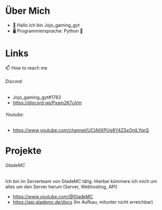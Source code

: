 # Über Mich
- 👋 Hallo ich bin Jojo_gaming_gyt
- 🖥  Programmiersprache: Python 🐍

# Links
📫 How to reach me 
###### Discord: 
- Jojo_gaming_gyt#1783 
- https://discord.gg/Pxam2K7uVm
###### Youtube: 
- https://www.youtube.com/channel/UCIAIlXPUg8Y4ZSxOniLYqrQ

# Projekte

###### GladeMC
Ich bin im Serverteam von GladeMC tätig.
Hierbei kümmere ich mich um alles um den Server herum (Server, Webhosting, API)
- https://www.youtube.com/@GladeMC
- https://api.glademc.de/docs (Im Aufbau, mitunter nicht erreichbar)




<!---
jojo-gaming-gyt/jojo-gaming-gyt is a ✨ special ✨ repository because its `README.md` (this file) appears on your GitHub profile.
You can click the Preview link to take a look at your changes.
--->
